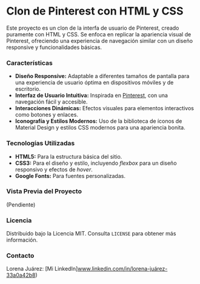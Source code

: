 # Clon de Pinterest con HTML y CSS

Este proyecto es un clon de la interfa de usuario de Pinterest, creado puramente con HTML y CSS. Se enfoca en replicar la apariencia visual de Pinterest, ofreciendo una experiencia de navegación similar con un diseño responsive y funcionalidades básicas.

### Características
* **Diseño Responsive:** Adaptable a diferentes tamaños de pantalla para una experiencia de usuario óptima en dispositivos móviles y de escritorio.
* **Interfaz de Usuario Intuitiva:** Inspirada en [Pinterest](https://www.pinterest.es/), con una navegación fácil y accesible.
* **Interacciones Dinámicas:** Efectos visuales para elementos interactivos como botones y enlaces.
* **Iconografía y Estilos Modernos:** Uso de la biblioteca de íconos de Material Design y estilos CSS modernos para una apariencia bonita.
### Tecnologías Utilizadas
* **HTML5:** Para la estructura básica del sitio.
* **CSS3:** Para el diseño y estilo, incluyendo _flexbox_ para un diseño responsivo y efectos de _hover_.
* **Google Fonts:** Para fuentes personalizadas.

### Vista Previa del Proyecto
(Pendiente)

### Licencia
Distribuido bajo la Licencia MIT. Consulta `LICENSE` para obtener más información.

### Contacto
Lorena Juárez: [Mi LinkedIn]www.linkedin.com/in/lorena-juárez-33a0a42b8)

